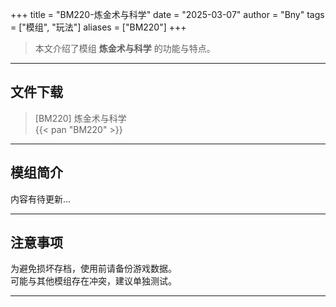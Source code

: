 +++
title = "BM220-炼金术与科学"
date = "2025-03-07"
author = "Bny"
tags = ["模组", "玩法"]
aliases = ["BM220"]
+++

> 本文介绍了模组 **炼金术与科学** 的功能与特点。

---

## 文件下载

> [BM220] 炼金术与科学  
{{< pan "BM220" >}}  

---

## 模组简介

>  
内容有待更新...  

---

## 注意事项

>  
为避免损坏存档，使用前请备份游戏数据。  
可能与其他模组存在冲突，建议单独测试。  

---


